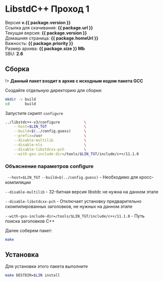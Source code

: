 # LibstdС++ Проход 1

Версия <b>v.{{ package.version }}</b>
<br />
Ссылка для скачивания: <a :href="package.url"><b>{{ package.url }}</b></a>
<br />
Текущая версия: <b>{{ package.version }}</b>
<br />
Домашняя страница: <a :href="package.homeUrl"><b>{{ package.homeUrl }}</b></a>
<br />
Важность: <b>{{ package.priority }}</b>
<br />
Размер архива: <b>{{ package.size }} Mb</b>
<br />
SBU: <b>2.6</b>

<script>
		new Vue({
		el: '#main',
		data: { package: {} },
		mounted: function () {
				this.getPackage('gcc');
		},
		methods: {
			getPackage: function(name) {
					getPackage(name)
					.then(response => this.package = response);
			}
		}
  })
</script>


## Сборка

!> **Данный пакет входит в архив с исходным кодом пакета GCC**

Создайте отдельную директорию для сборки:

```bash
mkdir -v build
cd       build
```

Запустите скрипт `configure` 

```bash
../libstdc++-v3/configure           \
    --host=$LIN_TGT                 \
    --build=$(../config.guess)      \
    --prefix=/usr                   \
    --disable-multilib              \
    --disable-nls                   \
    --disable-libstdcxx-pch         \
    --with-gxx-include-dir=/tools/$LIN_TGT/include/c++/11.1.0
```

### Объяснение параметров configure

` --host=$LIN_TGT` `--build=$(../config.guess)` - Необходимо для кросс-компиляции

`--disable-multilib` - 32-битная версия libstdc не нужна на данном этапе

`--disable-libstdcxx-pch` - Отключает установку предварительно скомпилированных заголовков, не нужных на данном этапе

`--with-gxx-include-dir=/tools/$LIN_TGT/include/c++/11.1.0` - Путь поиска заголовков C++


Далее соберем пакет:

```bash
make
```

## Установка

Для установки этого пакета выполните

```bash
make DESTDIR=$LIN install
```
